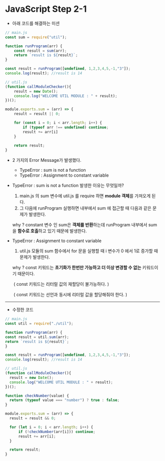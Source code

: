 # JavaScript Step 2-1
* 아래 코드를 해결하는 미션
```javascript
// main.js
const sum = require("util");

function runProgram(arr) {
    const result = sum(arr);
    return `result is ${result}`;
}

const result = runProgram([undefined, 1,2,3,4,5,-1,"3"]);
console.log(result); //result is 14
```
```javascript
// util.js
(function callModuleChecker(){
    result = new Date();
    console.log("WELCOME UTIL MODULE : " + result);
})();

module.exports.sum = (arr) => {
    result = result || 0;

    for (const i = 0; i < arr.length; i++) {
        if (typeof arr !== undefined) continue;
        result += arr[i]
    }
    
    return result;
}
```
* 2 가지의 Error Message가 발생했다.
  * TypeError : sum is not a function
  * TypeError : Assignment to constant variable


* TypeError : sum is not a function 발생한 이유는 무엇일까?

  1. main.js 의 sum 변수에 util.js 를 require 하면 **module 객체**를 가져오게 된다.
  2. 그 다음에 runProgram 실행하면 내부에서 sum 에 접근할 때 다음과 같은 문제가 발생한다.

  why ? constant 변수 인 sum은 **객체를 반환**하는데 runProgram 내부에서 sum 을 **함수로 호출**하고 있기 때문에 발생한다.

* TypeError : Assignment to constant variable

  1. util.js 모듈의 sum 함수에서 for 문을 실행할 때 i 변수가 0 에서 1로 증가할 때 문제가 발생한다.

  why ? const 키워드는 **초기화가 한번만 가능하고 더 이상 변경할 수 없는** 키워드이기 때문이다.

  ​	( const 키워드는 리터럴 값의 재할당이 불가능하다. )

  ​	( const 키워드는 선언과 동시에 리터럴 값을 할당해줘야 한다. )

---

* 수정한 코드
```javascript
// main.js
const util = require("./util");

function runProgram(arr) {
const result = util.sum(arr);
return `result is ${result}`;
}

const result = runProgram([undefined, 1,2,3,4,5,-1,"3"]);
console.log(result); //result is 14
```

  ```javascript
// util.js
(function callModuleChecker(){
    result = new Date();
    console.log("WELCOME UTIL MODULE : " + result);
})();

function checkNumber(value) {
    return (typeof value === "number") ? true : false;
}

module.exports.sum = (arr) => {
    result = result && 0;

    for (let i = 0; i < arr.length; i++) {
        if (!checkNumber(arr[i])) continue;
        result += arr[i];
    }

    return result;
}
  ```